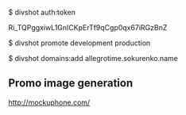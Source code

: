 $ divshot auth:token
  
  Ri_TQPggxiwL1GnICKpErTf9qCgp0qx67iRGzBnZ

$ divshot promote development production

$ divshot domains:add allegrotime.sokurenko.name


## Promo image generation

  http://mockuphone.com/
  